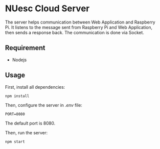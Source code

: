 # NUesc Cloud Server

The server helps communication between Web Application and Raspberry Pi. It listens to the message sent from Raspberry Pi and Web Application, then sends a response back. The communication is done via Socket.

## Requirement

* Nodejs

## Usage

First, install all dependencies:

``` console
npm install
```

Then, configure the server in *.env* file:

``` env
PORT=8080
```

The default port is 8080.

Then, run the server:

``` console
npm start
```
